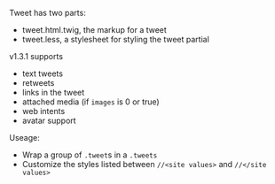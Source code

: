 Tweet has two parts:

- tweet.html.twig, the markup for a tweet
- tweet.less, a stylesheet for styling the tweet partial

v1.3.1 supports
- text tweets
- retweets
- links in the tweet
- attached media (if `images` is 0 or true)
- web intents
- avatar support
    
Useage:
- Wrap a group of `.tweet`s in a `.tweets`
- Customize the styles listed between `//<site values>` and `//</site values>`